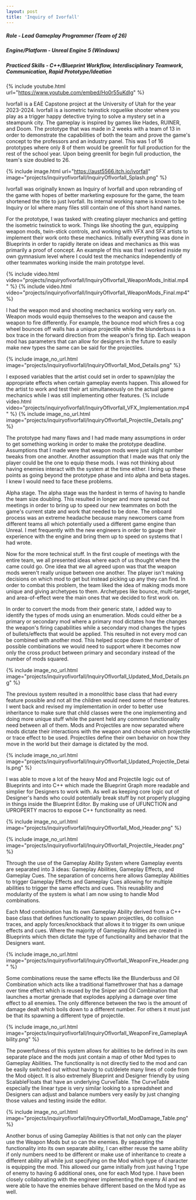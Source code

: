 ```yaml
---
layout: post
title: 'Inquiry of Ivorfall'
---
```


##### Role - Lead Gameplay Programmer (Team of 26)
##### Engine/Platform - Unreal Engine 5 (Windows)
##### Practiced Skills - C++/Blueprint Workflow, Interdisciplinary Teamwork, Communication, Rapid Prototype/Ideation

{% include youtube.html url="https://www.youtube.com/embed/Ho0r55uKdIg" %}

Ivorfall is a EAE Capstone project at the University of Utah for the year 2023-2024. Ivorfall is a isometric twinstick roguelike shooter where you play as a trigger happy detective trying to solve a mystery set in a steampunk city. The gameplay is inspired by games like Hades, RUINER, and Doom. The prototype that was made in 2 weeks with a team of 13 in order to demonstrate the capabilities of both the team and prove the game's concept to the professors and an industry panel. This was 1 of 16 prototypes where only 8 of them would be greenlit for full production for the rest of the school year. Upon being greenlit for begin full production, the team's size doubled to 26.

{% include image.html url="https://aust5566.itch.io/ivorfall" image="projects/inquiryofivorfall/InquiryOfIvorfall_Splash.png" %}

Ivorfall was originally known as Inquiry of Ivorfall and upon rebranding of the game with hopes of better marketing exposure for the game, the team shortened the title to just Ivorfall. Its internal working name is known to be Inquiry or IoI where many files still contain one of this short hand names.

For the prototype, I was tasked with creating player mechanics and getting the isometric twinstick to work. Things like shooting the gun, equipping weapon mods, twin-stick controls, and working with VFX and SFX artists to implement their work onto these mechanics. Initially everything was done in Blueprints in order to rapidly iterate on ideas and mechanics as this was primarily a proof of concept. An example of this was that I worked inside my own gymnasium level where I could test the mechanics independently of other teammates working inside the main prototype level.

{% include video.html video="projects/inquiryofivorfall/InquiryOfIvorfall_WeaponMods_Initial.mp4" %}
{% include video.html video="projects/inquiryofivorfall/InquiryOfIvorfall_WeaponMods_Final.mp4" %}

I had the weapon mod and shooting mechanics working very early on. Weapon mods would equip themselves to the weapon and cause the weapon to fire differently. For example, the bounce mod which fires a cog wheel bounces off walls has a unique projectile while the blunderbuss is a box trace in the forward direction from the weapon's firing tip. Each weapon mod has parameters that can allow for designers in the future to easily make new types the same can be said for the projectiles.

{% include image_no_url.html image="projects/inquiryofivorfall/InquiryOfIvorfall_Mod_Details.png" %}

I exposed variables that the artist could set in order to spawn/play the appropriate effects when certain gameplay events happen. This allowed for the artist to work and test their art simultaneously  on the actual game mechanics while I was still implementing other features.
{% include video.html video="projects/inquiryofivorfall/InquiryOfIvorfall_VFX_Implementation.mp4" %}
{% include image_no_url.html image="projects/inquiryofivorfall/InquiryOfIvorfall_Projectile_Details.png" %}

The prototype had many flaws and I had made many assumptions in order to get something working in order to make the prototype deadline. Assumptions that I made were that weapon mods were just slight number tweaks from one another. Another assumption that I made was that only the player could be the one to equip these mods. I was not thinking about having enemies interact with the system at the time either. I bring up these points as going beyond the prototype phase and into alpha and beta stages. I knew I would need to face these problems.

Alpha stage.
The alpha stage was the hardest in terms of having to handle the team size doubling. This resulted in longer and more spread out meetings in order to bring up to speed our new teammates on both the game's current state and work that needed to be done. The onboard process was an extreme headache because many newcomers came from different teams all which potentially used a different game engine than Unreal. I met frequently with the new engineers in order to gauge their experience with the engine and bring them up to speed on systems that I had wrote.

Now for the more technical stuff. In the first couple of meetings with the entire team, we all presented ideas where each of us thought where the came could go. One idea that we all agreed upon was that the weapon mods weren't really unique between one another. The player isn't making decisions on which mod to get but instead picking up any they can find. In order to combat this problem, the team liked the idea of making mods more unique and giving archetypes to them. Archetypes like bounce, multi-target, and area-of-effect were the main ones that we decided to first work on.

In order to convert the mods from their generic state, I added way to identify the types of mods using an enumeration. Mods could either be a primary or secondary mod where a primary mod dictates how the changes the weapon's firing capabilities while a secondary mod changes the types of bullets/effects that would be applied. This resulted in not every mod can be combined with another mod. This helped scope down the number of possible combinations we would need to support where it becomes now only the cross product between primary and secondary instead of the number of mods squared.

{% include image_no_url.html image="projects/inquiryofivorfall/InquiryOfIvorfall_Updated_Mod_Details.png" %}

The previous system resulted in a monolithic base class that had every feature possible and not all the children would need some of these features. I went back and revised my implementation in order to better use inheritance to make sure that child classes were the one implementing and doing more unique stuff while the parent held any common functionality need between all of them. Mods and Projectiles are now separated where mods dictate their interactions with the weapon and choose which projectile or trace effect to be used. Projectiles define their own behavior on how they move in the world but their damage is dictated by the mod.

{% include image_no_url.html image="projects/inquiryofivorfall/InquiryOfIvorfall_Updated_Projectile_Details.png" %}

I was able to move a lot of the heavy Mod and Projectile logic out of Blueprints and into C++ which made the Blueprint Graph more readable and simplier for Designers to work with. As well as keeping core logic out of Designer's hands who could potentially break stuff by not properly plugging in things inside the Blueprint Editor. By making use of UFUNCTION and UPROPERTY macros to expose C++ functionality as need.

{% include image_no_url.html image="projects/inquiryofivorfall/InquiryOfIvorfall_Mod_Header.png" %}

{% include image_no_url.html image="projects/inquiryofivorfall/InquiryOfIvorfall_Projectile_Header.png" %}

Through the use of the Gameplay Ability System where Gameplay events are separated into 3 ideas: Gameplay Abilities, Gameplay Effects, and Gameplay Cues. The separation of concerns here allows Gameplay Abilities to trigger Gameplay Effects and Gameplay Cues allowing for multiple abilities to trigger the same effects and cues. This reusability and modularity of the system is what I am now using to handle Mod combinations.

Each Mod combination has its own Gameplay Ability derived from a C++ base class that defines functionality to spawn projectiles, do collision traces, and apply forces/knockback that allows it to trigger its own unique effects and cues. Where the majority of Gameplay Abilities are created in Blueprints which then dictate the type of functionality and behavior that the Designers want.

{% include image_no_url.html image="projects/inquiryofivorfall/InquiryOfIvorfall_WeaponFire_Header.png" %}

Some combinations reuse the same effects like the Blunderbuss and Oil Combination which acts like a traditional flamethrower that has a damage over time effect which is reused by the Sniper and Oil Combination that launches a mortar grenade that explodes applying a damage over time effect to all enemies. The only difference between the two is the amount of damage dealt which boils down to a different number. For others it must just be that its spawning a different type of projectile.

{% include image_no_url.html image="projects/inquiryofivorfall/InquiryOfIvorfall_WeaponFire_GameplayAbility.png" %}

The powerfulness of this system allows for abilities to be defined in its own separate place and the mods just contain a map of other Mod types to Gameplay Abilities. The functionality is not directly tied to the mod and can be easily switched out without having to cut/delete many lines of code from the Mod object. It is also extremely Blueprint and Designer friendly by using ScalableFloats that have an underlying CurveTable. The CurveTable especially the linear type is very similar looking to a spreadsheet and Designers can adjust and balance numbers very easily by just changing those values and testing inside the editor.

{% include image_no_url.html image="projects/inquiryofivorfall/InquiryOfIvorfall_ModDamage_Table.png" %}

Another bonus of using Gameplay Abilities is that not only can the player use the Weapon Mods but so can the enemies. By separating the functionality into its own separate ability, I can either reuse the same ability if only numbers need to be different or make use of inheritance to create a different ability all while just specifying on the Mod which type of character is equipping the mod. This allowed our game initially from just having 1 type of enemy to having 6 additional ones, one for each Mod type. I have been closely collaborating with the engineer implementing the enemy AI and we were able to have the enemies behave different based on the Mod type as well.